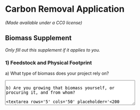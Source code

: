 # Carbon Removal Application

_(Made available under a CC0 license)_

## Biomass Supplement

_Only fill out this supplement if it applies to you._

### 1) Feedstock and Physical Footprint

a) What type of biomass does your project rely on?

<textarea rows='5' cols='50' placeholder='<100 words' />

b) Are you growing that biomass yourself, or procuring it, and from whom?

<textarea rows='5' cols='50' placeholder='<200 words' />

c) Please fill out the table below regarding your feedstock’s physical footprint. If you don’t know (e.g. you procure your biomass from a seller who doesn’t communicate their land use), indicate that in the table.

<table>
  <tr>
    <th></th>
    <th>Area of land or sea (km²) in 2021</th>
    <th>Competing/existing project area use (if applicable)</th>
  </tr>
  <tr>
    <td>Feedstock cultivation</td>
    <td>
      <textarea
        rows='5'
        cols='40'
        placeholder='E.g. 1 km² (floating kelp array) OR N/A (procuring waste biomass)  '
      />
    </td>
    <td>
      <textarea rows='5' cols='40' />
    </td>
  </tr>
  <tr>
    <td>Processing</td>
    <td>
      <textarea
        rows='5'
        cols='40'
        placeholder='E.g. 0.1 km2 (boat yard, manufacturing facility) OR 0.5 km2 (manufacturing facility for mobile biochar plants)  '
      />
    </td>
    <td>
      <textarea rows='5' cols='40' />
    </td>
  </tr>
  <tr>
    <td>Long-term Storage</td>
    <td>
      <textarea
        rows='5'
        cols='40'
        placeholder='E.g. N/A (uncertainty in final state of kelp) OR 2 km2 (ag fields in which biochar is deployed)'
      />
    </td>
    <td>
      <textarea rows='5' cols='40' />
    </td>
  </tr>
</table>

d) Imagine, hypothetically, that you’ve scaled up and are sequestering 100Mt of CO₂/yr. Please project your footprint at that scale (we recognize this has significant uncertainty, feel free to provide ranges and a brief description).

<table>
  <tr>
    <th></th>
    <th>Projected # of km² enabling 100Mt/yr</th>
    <th>Projected competing project area use (if applicable)</th>
  </tr>
  <tr>
    <td>Feedstock cultivation</td>
    <td>
      <textarea rows='5' cols='40' />
    </td>
    <td>
      <textarea rows='5' cols='40' />
    </td>
  </tr>
  <tr>
    <td>Processing</td>
    <td>
      <textarea rows='5' cols='40' />
    </td>
    <td>
      <textarea rows='5' cols='40' />
    </td>
  </tr>
  <tr>
    <td>Long-term Storage</td>
    <td>
      <textarea rows='5' cols='40' />
    </td>
    <td>
      <textarea rows='5' cols='40' />
    </td>
  </tr>
</table>

### 2) Permanence, Additionality, Ecosystem Impacts

a) How is your biomass processed to ensure its permanence? What inputs does this process require (e.g. energy, water) and how do you source these inputs? (You should have already included their associated carbon intensities in your LCA in Section 6.)

<textarea rows='5' cols='50' placeholder='<200 words' />

b) If you didn’t exist, what’s the alternative use(s) of your feedstock? What factors would determine this outcome? (E.g. Alternative uses for biomass include X & Y. We are currently the only party willing to pay for this biomass resource. It’s not clear how X & Y would compete for the biomass resources we use. OR Biomass resource would not have been produced but for our project.)

<textarea rows='5' cols='50' placeholder='<50 words' />

c) We recognize that both biomass production and biomass storage can have complex interactions with ecological, social, and economic systems. What are the specific negative impacts (or important unknowns) you have identified, and what are your specific plans for mitigating those impacts (or resolving the unknowns)? (200 words)

<textarea rows='5' cols='50' placeholder='<200 words' />

d) Biomass-based solutions are currently being deployed around the world. Please discuss the merits and advantages of your solution in comparison to other approaches in this space.

<textarea rows='5' cols='50' placeholder='<200 words' />
